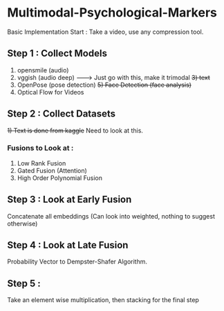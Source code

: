 # Multimodal-Psychological-Markers

Basic Implementation Start : Take a video, use any compression tool.

## Step 1 : Collect Models 
1) opensmile (audio)
2) vggish (audio deep) ---> Just go with this, make it trimodal
~~3) text~~
4) OpenPose (pose detection)
~~5) Face Detection (face analysis)~~
6) Optical Flow for Videos


## Step 2 : Collect Datasets 

~~1) Text is done from kaggle~~
Need to look at this.

### Fusions to Look at : 
1) Low Rank Fusion
2) Gated Fusion (Attention)
3) High Order Polynomial Fusion 

## Step 3 : Look at Early Fusion 

Concatenate all embeddings (Can look into weighted, nothing to suggest otherwise)

## Step 4 : Look at Late Fusion 

Probability Vector to Dempster-Shafer Algorithm.

## Step 5 : 

Take an element wise multiplication, then stacking for the final step
